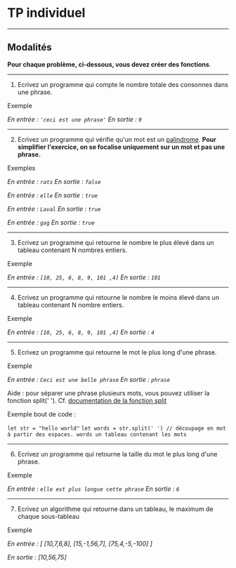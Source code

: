 # TP individuel

---

## Modalités

**Pour chaque problème, ci-dessous, vous devez créer des fonctions**.

---

1. Ecrivez un programme qui compte le nombre totale des consonnes dans une phrase.

Exemple

*En entrée : `'ceci est une phrase'`*
*En sortie : `9`*

---

2. Ecrivez un programme qui vérifie qu'un mot est un [palindrome](https://www.larousse.fr/dictionnaires/francais/palindrome/57418). **Pour simplifier l'exercice, on se focalise uniquement sur un mot et pas une phrase.**

Exemples

*En entrée : `rats`*
*En sortie : `false`*

*En entrée : `elle`*
*En sortie : `true`*

*En entrée : `Laval`*
*En sortie : `true`*

*En entrée : `gag`*
*En sortie : `true`*


---

3. Ecrivez un programme qui retourne le nombre le plus élevé dans un tableau contenant N nombres entiers.

Exemple

*En entrée : `[10, 25, 6, 8, 9, 101 ,4]`*
*En sortie : `101`*

---

4. Ecrivez un programme qui retourne le nombre le moins élevé dans un tableau contenant N nombre entiers.

Exemple

*En entrée : `[10, 25, 6, 8, 9, 101 ,4]`*
*En sortie : `4`*

---

5. Ecrivez un programme qui retourne le mot le plus long d'une phrase.

Exemple

*En entrée : `Ceci est une belle phrase`*
*En sortie : `phrase`*

Aide : pour séparer une phrase plusieurs mots, vous pouvez utiliser la fonction split(' ').
Cf. [documentation de la fonction split](https://developer.mozilla.org/fr/docs/Web/JavaScript/Reference/Global_Objects/String/split)

Exemple bout de code :

`let str = "hello world"`
`let words = str.split(' ') // découpage en mot à partir des espaces. words un tableau contenant les mots`

---

6. Ecrivez un programme qui retourne la taille du mot le plus long d'une phrase.

Exemple

*En entrée : `elle est plus longue cette phrase`*
*En sortie : `6`*

---

7. Ecrivez un algorithme qui retourne dans un tableau, le maximum de chaque sous-tableau

Exemple 

*En entrée : [ [10,7,6,8], [15,-1,56,7], [75,4,-5,-100] ]*

*En sortie : [10,56,75]*